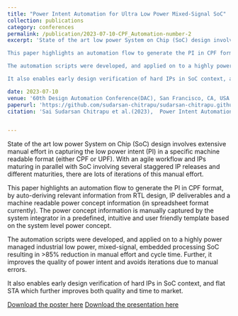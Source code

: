 ```yaml
---
title: "Power Intent Automation for Ultra Low Power Mixed-Signal SoC"
collection: publications
category: conferences
permalink: /publication/2023-07-10-CPF_Automation-number-2
excerpt: 'State of the art low power System on Chip (SoC) design involves extensive manual effort in capturing the low power intent (PI) in a specific machine readable format (either CPF or UPF). With an agile workflow and IPs maturing in parallel with SoC involving several staggered IP releases and different maturities, there are lots of iterations of this manual effort.

This paper highlights an automation flow to generate the PI in CPF format, by auto-deriving relevant information from RTL design, IP deliverables and a machine readable power concept information (in spreadsheet format currently). The power concept information is manually captured by the system integrator in a predefined, intuitive and user friendly template based on the system level power concept.

The automation scripts were developed, and applied on to a highly power managed industrial low power, mixed-signal, embedded processing SoC resulting in >85% reduction in manual effort and cycle time. Further, it improves the quality of power intent and avoids iterations due to manual errors.

It also enables early design verification of hard IPs in SoC context, and flat STA which further improves both quality and time to market.'

date: 2023-07-10
venue: '60th Design Automation Conference(DAC), San Francisco, CA, USA'
paperurl: 'https://github.com/sudarsan-chitrapu/sudarsan-chitrapu.github.io/blob/master/files/123_Final_Presentation_Upload%20(1).pptx.pdf'
citation: 'Sai Sudarsan Chitrapu et al.(2023),  Power Intent Automation for Ultra Low Power Mixed-Signal SoC, Session: Adapting to a New Era in Front-End Design and Verification of Power; 60th Design Automation Conference, San Francisco, CA, USA.'


---
```


State of the art low power System on Chip (SoC) design involves extensive manual effort in capturing the low power intent (PI) in a specific machine readable format (either CPF or UPF). With an agile workflow and IPs maturing in parallel with SoC involving several staggered IP releases and different maturities, there are lots of iterations of this manual effort.

This paper highlights an automation flow to generate the PI in CPF format, by auto-deriving relevant information from RTL design, IP deliverables and a machine readable power concept information (in spreadsheet format currently). The power concept information is manually captured by the system integrator in a predefined, intuitive and user friendly template based on the system level power concept.

The automation scripts were developed, and applied on to a highly power managed industrial low power, mixed-signal, embedded processing SoC resulting in >85% reduction in manual effort and cycle time. Further, it improves the quality of power intent and avoids iterations due to manual errors.

It also enables early design verification of hard IPs in SoC context, and flat STA which further improves both quality and time to market.

[Download the poster here](/files/DAC_Power_Intent_Automation_Poster.pdf)                              [Download the presentation here](/files/123_Final_Presentation_Upload(1).pptx.pdf)
